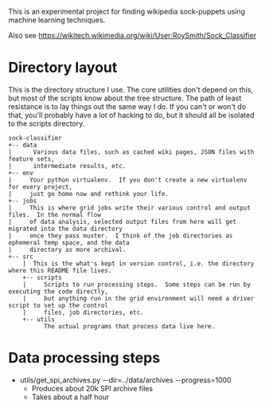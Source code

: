 This is an experimental project for finding wikipedia sock-puppets
using machine learning techniques.

Also see https://wikitech.wikimedia.org/wiki/User:RoySmith/Sock_Classifier

# Directory layout

This is the directory structure I use.  The core utilities don't depend on this, but most of the scripts
know about the tree structure.  The path of least resistance is to lay things out the same way I do.  If you
can't or won't do that, you'll probably have a lot of hacking to do, but it should all be isolated to the
scripts directory.

```
sock-classifier
+-- data
|      Various data files, such as cached wiki pages, JSON files with feature sets,
|      intermediate results, etc.
+-- env
|     Your python virtualenv.  If you don't create a new virtualenv for every project,
|     just go home now and rethink your life.
+-- jobs
|     This is where grid jobs write their various control and output files.  In the normal flow
|     of data analysis, selected output files from here will get migrated into the data directory
|     once they pass muster.  I think of the job directories as ephemeral temp space, and the data
|     directory as more archival.
+-- src
    |  This is the what's kept in version control, i.e. the directory where this README file lives.
    +-- scripts
    |     Scripts to run processing steps.  Some steps can be run by executing the code directly,
    |     but anything run in the grid environment will need a driver script to set up the control
    |     files, job directories, etc.
    +-- utils
          The actual programs that process data live here.
```

# Data processing steps

* utils/get_spi_archives.py --dir=../data/archives --progress=1000
  * Produces about 20k SPI archive files
  *  Takes about a half hour
